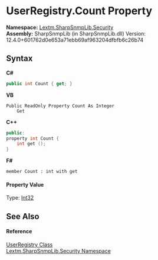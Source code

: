 # UserRegistry.Count Property 
 

**Namespace:**&nbsp;<a href="N_Lextm_SharpSnmpLib_Security">Lextm.SharpSnmpLib.Security</a><br />**Assembly:**&nbsp;SharpSnmpLib (in SharpSnmpLib.dll) Version: 12.4.0+601762d0e653a71ebb69af963204dfbfb6c26b74

## Syntax

**C#**<br />
``` C#
public int Count { get; }
```

**VB**<br />
``` VB
Public ReadOnly Property Count As Integer
	Get
```

**C++**<br />
``` C++
public:
property int Count {
	int get ();
}
```

**F#**<br />
``` F#
member Count : int with get

```


#### Property Value
Type: <a href="https://docs.microsoft.com/dotnet/api/system.int32" target="_blank" rel="noopener noreferrer">Int32</a>

## See Also


#### Reference
<a href="T_Lextm_SharpSnmpLib_Security_UserRegistry">UserRegistry Class</a><br /><a href="N_Lextm_SharpSnmpLib_Security">Lextm.SharpSnmpLib.Security Namespace</a><br />